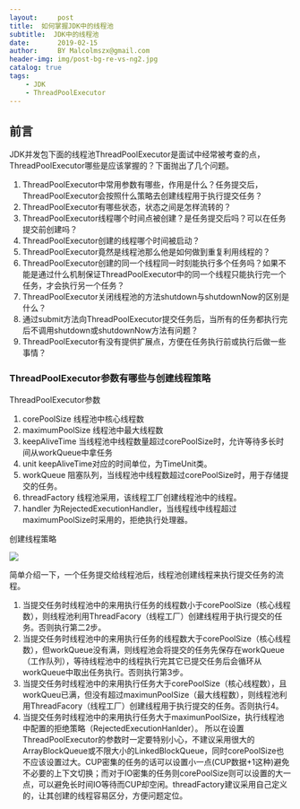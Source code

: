 ```yaml
---
layout:     post
title:  如何掌握JDK中的线程池
subtitle:  JDK中的线程池
date:       2019-02-15
author:     BY Malcolmszx@gmail.com
header-img: img/post-bg-re-vs-ng2.jpg
catalog: true
tags:
    - JDK
    - ThreadPoolExecutor 
---
```


## 前言

JDK并发包下面的线程池ThreadPoolExecutor是面试中经常被考查的点，ThreadPoolExecutor哪些是应该掌握的？下面抛出了几个问题。

1. ThreadPoolExecutor中常用参数有哪些，作用是什么？任务提交后，ThreadPoolExecutor会按照什么策略去创建线程用于执行提交任务？
2. ThreadPoolExecutor有哪些状态，状态之间是怎样流转的？
3. ThreadPoolExecutor线程哪个时间点被创建？是任务提交后吗？可以在任务提交前创建吗？
4. ThreadPoolExecutor创建的线程哪个时间被启动？
5. ThreadPoolExecutor竟然是线程池那么他是如何做到重复利用线程的？
6. ThreadPoolExecutor创建的同一个线程同一时刻能执行多个任务吗？如果不能是通过什么机制保证ThreadPoolExecutor中的同一个线程只能执行完一个任务，才会执行另一个任务？
7. ThreadPoolExecutor关闭线程池的方法shutdown与shutdownNow的区别是什么？
8. 通过submit方法向ThreadPoolExecutor提交任务后，当所有的任务都执行完后不调用shutdown或shutdownNow方法有问题？
9. ThreadPoolExecutor有没有提供扩展点，方便在任务执行前或执行后做一些事情？

### ThreadPoolExecutor参数有哪些与创建线程策略

ThreadPoolExecutor参数

1. corePoolSize 线程池中核心线程数
2. maximumPoolSize 线程池中最大线程数
3. keepAliveTime 当线程池中线程数量超过corePoolSize时，允许等待多长时间从workQueue中拿任务
4. unit keepAliveTime对应的时间单位，为TimeUnit类。
5. workQueue 阻塞队列，当线程池中线程数超过corePoolSize时，用于存储提交的任务。
6. threadFactory 线程池采用，该线程工厂创建线程池中的线程。
7. handler 为RejectedExecutionHandler，当线程线中线程超过maximumPoolSize时采用的，拒绝执行处理器。

创建线程策略

[![](https://blogimg-1256334314.cos.ap-chengdu.myqcloud.com/367eb895-6d1d-40ec-858e-755796aa97d6.png)](https://malcolmszx.github.io/)

简单介绍一下，一个任务提交给线程池后，线程池创建线程来执行提交任务的流程。

1. 当提交任务时线程池中的来用执行任务的线程数小于corePoolSize（核心线程数），则线程池利用ThreadFacory（线程工厂）创建线程用于执行提交的任务。否则执行第二2步。
2. 当提交任务时线程池中的来用执行任务的线程数大于corePoolSize（核心线程数），但workQueue没有满，则线程池会将提交的任务先保存在workQueue（工作队列），等待线程池中的线程执行完其它已提交任务后会循环从workQueue中取出任务执行。否则执行第3步。
3. 当提交任务时线程池中的来用执行任务大于corePoolSize（核心线程数），且workQueu已满，但没有超过maximunPoolSize（最大线程数），则线程池利用ThreadFacory（线程工厂）创建线程用于执行提交的任务。否则执行4。
4. 当提交任务时线程池中的来用执行任务大于maximunPoolSize，执行线程池中配置的拒绝策略（RejectedExecutionHanlder）。
所以在设置ThreadPoolExecutor的参数时一定要特别小心，不建议采用很大的ArrayBlockQueue或不限大小的LinkedBlockQueue，同时corePoolSize也不应该设置过大。CUP密集的任务的话可以设置小一点(CUP数据+1这种)避免不必要的上下文切换；而对于IO密集的任务则corePoolSize则可以设置的大一点，可以避免长时间IO等待而CUP却空闲。threadFactory建议采用自己定义的，让其创建的线程容易区分，方便问题定位。